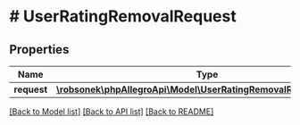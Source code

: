 # # UserRatingRemovalRequest

## Properties

Name | Type | Description | Notes
------------ | ------------- | ------------- | -------------
**request** | [**\robsonek\phpAllegroApi\Model\UserRatingRemovalRequestRequest**](UserRatingRemovalRequestRequest.md) |  |

[[Back to Model list]](../../README.md#models) [[Back to API list]](../../README.md#endpoints) [[Back to README]](../../README.md)
